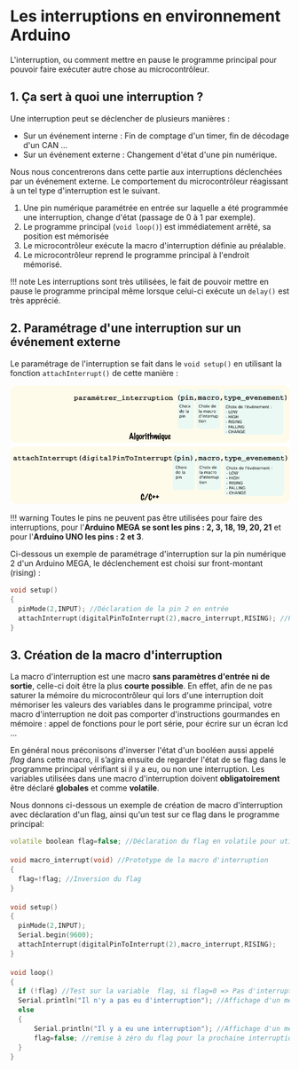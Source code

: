 # Les interruptions en environnement Arduino

L'interruption, ou comment mettre en pause le programme principal pour pouvoir faire exécuter autre chose au microcontrôleur.

## 1. Ça sert à quoi une interruption ?

Une interruption peut se déclencher de plusieurs manières :

* Sur un événement interne : Fin  de comptage d'un timer, fin de décodage d'un CAN ...
* Sur un événement externe : Changement d'état d'une pin numérique.

Nous nous concentrerons dans cette partie aux interruptions déclenchées par un événement externe. Le comportement du microcontrôleur réagissant à un tel type d'interruption est le suivant.

1. Une pin numérique paramétrée en entrée sur laquelle a été programmée une interruption, change d'état (passage de 0 à 1 par exemple).
2. Le programme principal (```void loop()```) est immédiatement arrêté, sa position est mémorisée
3. Le microcontrôleur exécute la macro d'interruption définie au préalable.
4. Le microcontrôleur reprend le programme principal à l'endroit mémorisé.

!!! note
    Les interruptions sont très utilisées, le fait de pouvoir mettre en pause le programme principal même lorsque celui-ci exécute un ```delay()``` est très apprécié.


## 2. Paramétrage d'une interruption sur un événement externe

Le paramétrage de l'interruption se fait dans le ```void setup()``` en utilisant la fonction ```attachInterrupt()``` de cette manière :

![](figures/param_interrupt.png)

!!! warning
    Toutes le pins ne peuvent pas être utilisées pour faire des interruptions, pour l'**Arduino MEGA se sont les pins : 2, 3, 18, 19, 20, 21** et pour l'**Arduino UNO les pins :  2 et 3**.

Ci-dessous un exemple de paramétrage d'interruption sur la pin numérique 2 d'un Arduino MEGA, le déclenchement est choisi sur front-montant (rising) :

```c++
void setup()
{
  pinMode(2,INPUT); //Déclaration de la pin 2 en entrée
  attachInterrupt(digitalPinToInterrupt(2),macro_interrupt,RISING); //Paramétrage d'une interruption sur la pin 2
}
```

## 3. Création de la macro d'interruption

La macro d'interruption est une macro **sans paramètres d'entrée ni de sortie**, celle-ci doit être la plus **courte possible**. En effet, afin de ne pas saturer la mémoire du microcontrôleur qui lors d'une interruption doit mémoriser les valeurs des variables dans le programme principal, votre macro d'interruption ne doit pas comporter d'instructions gourmandes en mémoire : appel de fonctions pour le port série, pour écrire sur un écran lcd ...

En général nous préconisons d'inverser l'état d'un booléen aussi appelé *flag* dans cette macro, il s’agira ensuite de regarder l'état de se flag dans le programme principal vérifiant si il y a eu, ou non une interruption. Les variables utilisées dans une macro d'interruption doivent **obligatoirement** être déclaré **globales** et comme **volatile**.

Nous donnons ci-dessous un exemple de création de macro d'interruption avec déclaration d'un flag, ainsi qu'un test sur ce flag dans le programme principal:

```c++
volatile boolean flag=false; //Déclaration du flag en volatile pour utilisation dans la macro d'interruption

void macro_interrupt(void) //Prototype de la macro d'interruption
{
  flag=!flag; //Inversion du flag
}

void setup()
{
  pinMode(2,INPUT);
  Serial.begin(9600);
  attachInterrupt(digitalPinToInterrupt(2),macro_interrupt,RISING);
}

void loop()
{
  if (!flag) //Test sur la variable  flag, si flag=0 => Pas d'interruption, si flag=1 => Il y a eu une interruption
  Serial.println("Il n'y a pas eu d'interruption"); //Affichage d'un message sur le serial si pas d'interruption
  else
  {
      Serial.println("Il y a eu une interruption"); //Affichage d'un message sur le serial si interruption
      flag=false; //remise à zéro du flag pour la prochaine interruption
  }  
}
```
